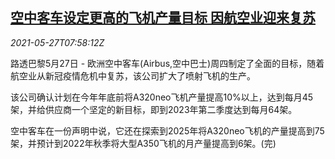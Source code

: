 <!--1622102463000-->
[空中客车设定更高的飞机产量目标 因航空业迎来复苏](https://cn.reuters.com/article/airbus-goal-0527-thur-idCNKCS2D80TA)
------

<div><i>2021-05-27T07:58:12Z</i></div><p>路透巴黎5月27日 - 欧洲空中客车(Airbus,空中巴士)周四制定了全面的目标，随着航空业从新冠疫情危机中复苏，该公司扩大了喷射飞机的生产。</p><p>该公司确认计划在今年年底前将A320neo飞机产量提高10%以上，达到每月45架，并给供应商一个坚定的新目标，即到2023年第二季度达到每月64架。</p><p>空中客车在一份声明中说，它还在探索到2025年将A320neo飞机的产量提高到75架，并预计到2022年秋季将大型A350飞机的月产量提高到6架。(完)</p>
